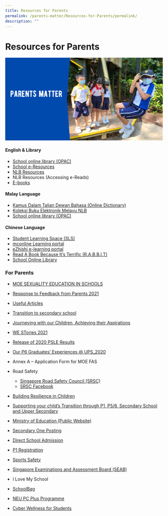 ```yaml
---
title: Resources for Parents
permalink: /parents-matter/Resources-for-Parents/permalink/
description: ""
---
```

Resources for Parents
=====================
![](/images/Parents%20Matter.png)

#### **English & Library**

*   [School online library (OPAC)](https://schoolibrary.moe.edu.sg/unitypri/cgi-bin/spydus.exe/MSGTRN/WPAC/HOME)
*   [School e-Resources](https://schoolibrary.moe.edu.sg/eresourcespri/cgi-bin/spydus.exe/MSGTRN/WPAC/HOME)
*   [NLB Resources](https://childrenandteens.nlb.gov.sg/)
*   NLB Resources (Accessing e-Reads)
*   [E-books](http://www.getepic.com/?utm_campaign=optimize&gclid=EAIaIQobChMI_MCdlaWI9AIV3ZNmAh2YNwT9EAAYASAAEgKrvPD_BwE)

#### Malay Language

*   [Kamus Dalam Talian Dewan Bahasa (Online Dictionary)](https://prpm.dbp.gov.my/cari1?keyword=kamus%20online)
*   [Koleksi Buku Elektronik Melayu NLB](https://eresources.nlb.gov.sg/main/Browse?browseBy=children&filter=11&startsWith=K)
*   [School online library (OPAC)](https://schoolibrary.moe.edu.sg/unitypri/cgi-bin/spydus.exe/MSGTRN/WPAC/HOME)

#### Chinese Language

*   [Student Learning Space (SLS)](http://learning.moe.edu.sg/)
*   [mconline Learning portal](https://www.mconline.sg/LEAD/login/lms_login.aspx)
*   [eZhishi e-learning portal](https://www.ezhishi.net/Contents/)
*   [Read A Book Because It’s Terrific (R.A.B.B.I.T)](https://www.nlb.gov.sg/discovereads)
*   [School Online Library](https://schoolibrary.moe.edu.sg/unitypri)

### For Parents

* [MOE SEXUALITY EDUCATION IN SCHOOLS](/Sexuality-Education/permalink/)
* [Response to Feedback from Parents 2021](/files/Response-to-Feedback-from-Parents-2021.pdf)
* [Useful Articles](/Useful-Articles/permalink/)
* [Transition to secondary school](/files/transition-to-secondary-school.pdf)
* [Journeying with our Children, Achieving their Aspirations](https://www.moe.gov.sg/microsites/ecg-parent-guide/#p=1)
* [WE STories 2021](https://online.fliphtml5.com/obrr/vrmu/#p=1)
* [Release of 2020 PSLE Results](https://www.facebook.com/6788957003/posts/10160285208737004/)
* [Our P6 Graduates’ Experiences @ UPS\_2020](https://www.facebook.com/6788957003/posts/10160320746407004/?d=n)
*   Annex A – Application Form for MOE FAS
*   Road Safety
     - [Singapore Road Safety Council (SRSC)](http://srsc.org.sg/)
     - [SRSC Facebook](https://www.facebook.com/SingaporeRoadSafetyCouncil)

*  [Building Resilience in Children](/files/Resilience-Resources_for-parents_final-1.pdf)
*  [Supporting your child’s Transition through P1, P5/6, Secondary School and Upper Secondary](/files/Transition_final-1.pdf)
* [Ministry of Education (Public Website)](https://www.moe.gov.sg/)
* [Secondary One Posting](https://www.moe.gov.sg/education/admissions/secondary-one-posting/)
* [Direct School Admission](https://www.moe.gov.sg/education/admissions/dsa-sec/)
* [P1 Registration](https://www.moe.gov.sg/education/admissions/primary-one-registration/)
* [Sports Safety](https://www.sportsingapore.gov.sg/sports-education/sports-safety)
*   [Singapore Examinations and Assessment Board (SEAB)](https://www.seab.gov.sg/)
*   I Love My School
*  [SchoolBag](https://www.schoolbag.edu.sg/)
*  [NEU PC Plus Programme](https://www.imda.gov.sg/neupc)
*  [Cyber Wellness for Students](https://www.moe.gov.sg/education-in-sg/our-programmes/cyber-wellness)